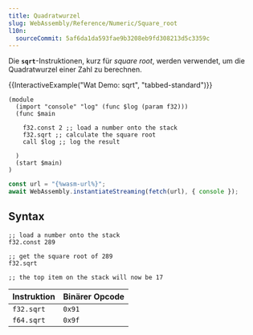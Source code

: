 ```yaml
---
title: Quadratwurzel
slug: WebAssembly/Reference/Numeric/Square_root
l10n:
  sourceCommit: 5af6da1da593fae9b3208eb9fd308213d5c3359c
---
```


Die **`sqrt`**-Instruktionen, kurz für _square root_, werden verwendet, um die Quadratwurzel einer Zahl zu berechnen.

{{InteractiveExample("Wat Demo: sqrt", "tabbed-standard")}}

```wat interactive-example
(module
  (import "console" "log" (func $log (param f32)))
  (func $main

    f32.const 2 ;; load a number onto the stack
    f32.sqrt ;; calculate the square root
    call $log ;; log the result

  )
  (start $main)
)
```

```js interactive-example
const url = "{%wasm-url%}";
await WebAssembly.instantiateStreaming(fetch(url), { console });
```

## Syntax

```wasm
;; load a number onto the stack
f32.const 289

;; get the square root of 289
f32.sqrt

;; the top item on the stack will now be 17
```

| Instruktion | Binärer Opcode |
| ----------- | -------------- |
| `f32.sqrt`  | `0x91`         |
| `f64.sqrt`  | `0x9f`         |
